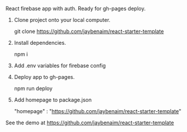 React firebase app with auth. 
Ready for gh-pages deploy. 


1. Clone project onto your local computer.

   git clone https://github.com/jaybenaim/react-starter-template

2. Install dependencies. 

   npm i 

3. Add .env variables for firebase config 

4. Deploy app to gh-pages. 
   
   npm run deploy
   
5. Add homepage to package.json

   "homepage" : "https://github.com/jaybenaim/react-starter-template"
   
See the demo at https://github.com/jaybenaim/react-starter-template
